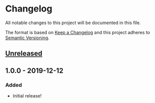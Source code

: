 # Changelog
All notable changes to this project will be documented in this file.

The format is based on [Keep a Changelog](https://keepachangelog.com/en/1.0.0/)
and this project adheres to [Semantic Versioning](https://semver.org/spec/v2.0.0.html).

## [Unreleased]

## 1.0.0 - 2019-12-12
### Added
- Initial release!

[Unreleased]: https://github.com/shiftonelabs/php-rollbar-extensions/compare/1.0.0...HEAD
